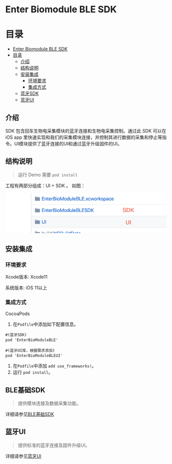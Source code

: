 # Enter Biomodule BLE SDK

# 目录

- [Enter Biomodule BLE SDK](#enter-biomodule-ble-sdk)
- [目录](#%e7%9b%ae%e5%bd%95)
  - [介绍](#%e4%bb%8b%e7%bb%8d)
  - [结构说明](#%e7%bb%93%e6%9e%84%e8%af%b4%e6%98%8e)
  - [安装集成](#%e5%ae%89%e8%a3%85%e9%9b%86%e6%88%90)
    - [环境要求](#%e7%8e%af%e5%a2%83%e8%a6%81%e6%b1%82)
    - [集成方式](#%e9%9b%86%e6%88%90%e6%96%b9%e5%bc%8f)
  - [蓝牙SDK](#%e8%93%9d%e7%89%99sdk)
  - [蓝牙UI](#%e8%93%9d%e7%89%99ui)

## 介绍

SDK 包含回车生物电采集模块的蓝牙连接和生物电采集控制。通过此 SDK 可以在 iOS app 里快速实现和我们的采集模块连接，并控制其进行数据的采集和停止等指令。UI模块提供了蓝牙连接的UI和通过蓝牙升级固件的UI。

## 结构说明

> 运行 Demo 需要 `pod install` 
 
工程有两部分组成：UI + SDK 。 
如图：

<img src="https://github.com/Entertech/Enter-Biomodule-BLE-iOS-SDK/blob/master/img/1.png?raw=true" width="600">

## 安装集成

### 环境要求

Xcode版本: Xcode11

系统版本: iOS 11以上

### 集成方式

CocoaPods

1. 在`Podfile`中添加如下配置信息。

```
#(蓝牙SDK)
pod 'EnterBioModuleBLE'

#(蓝牙UI库，根据需求添加)
pod 'EnterBioModuleBLEUI' 
```

1. 在`Podfile`中添加 `add use_frameworks!`。
2. 运行 `pod install`。

## BLE基础SDK

> 提供模块连接及数据采集功能。

详细请参见[BLE基础SDK](EnterBioModuleBLESDK/)

## 蓝牙UI

> 提供标准的蓝牙连接及固件升级UI。

详细请参见[蓝牙UI](UI/)
